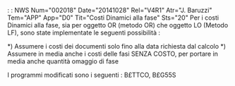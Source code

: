  :  : NWS Num="002018" Date="20141028" Rel="V4R1" Atr="J. Baruzzi" Tem="APP" App="D0" Tit="Costi Dinamici alla fase" Sts="20"
Per i costi Dinamici alla fase, sia per oggetto OR (metodo OR) che oggetto LO (Metodo LF), sono state implementate le seguenti possibilità : 

*) Assumere i costi dei documenti solo fino alla data richiesta dal calcolo *) Assumere in media anche i costi delle fasi SENZA COSTO, per portare in media anche quantità omaggio di fase

I programmi modificati sono i seguenti : 
B£TTCO, B£G55S
